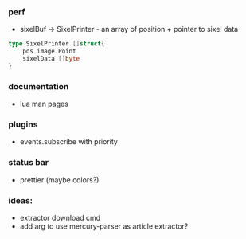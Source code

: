 ### perf

-   sixelBuf -> SixelPrinter - an array of position + pointer to sixel data

```go
type SixelPrinter []struct{
	pos image.Point
	sixelData []byte
}
```

### documentation

-   lua man pages

### plugins

-   events.subscribe with priority

### status bar

-   prettier (maybe colors?)

### ideas:

-   extractor download cmd
-   add arg to use mercury-parser as article extractor?
